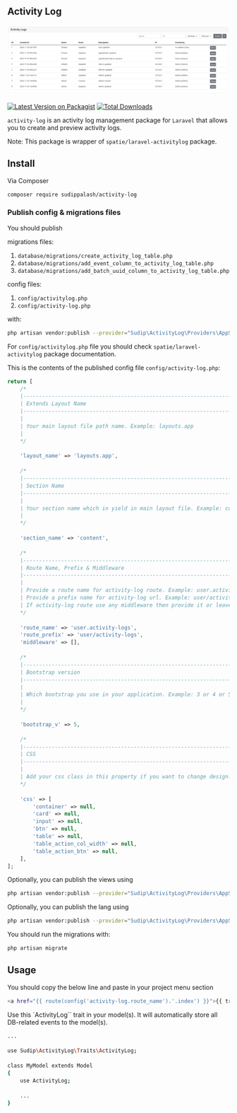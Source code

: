 ## Activity Log

![alt text](https://github.com/sudippalash/activity-log/blob/main/img.jpg?raw=true)


[![Latest Version on Packagist][ico-version]][link-packagist]
[![Total Downloads][ico-downloads]][link-downloads]


`activity-log` is an activity log management package for `Laravel` that allows you to create and preview activity logs.

Note: This package is wrapper of `spatie/laravel-activitylog` package.

## Install

Via Composer

```bash
composer require sudippalash/activity-log
```

### Publish config & migrations files


You should publish 

migrations files:
1. `database/migrations/create_activity_log_table.php`
2. `database/migrations/add_event_column_to_activity_log_table.php`
2. `database/migrations/add_batch_uuid_column_to_activity_log_table.php`

config files:
1. `config/activitylog.php`
2. `config/activity-log.php` 

with:

```bash
php artisan vendor:publish --provider="Sudip\ActivityLog\Providers\AppServiceProvider" --tag=required
```

For `config/activitylog.php` file you should check `spatie/laravel-activitylog` package documentation.

This is the contents of the published config file `config/activity-log.php`:

```php
return [
    /*
    |--------------------------------------------------------------------------
    | Extends Layout Name
    |--------------------------------------------------------------------------
    |
    | Your main layout file path name. Example: layouts.app
    | 
    */

    'layout_name' => 'layouts.app',
    
    /*
    |--------------------------------------------------------------------------
    | Section Name
    |--------------------------------------------------------------------------
    |
    | Your section name which in yield in main layout file. Example: content
    | 
    */

    'section_name' => 'content',

    /*
    |--------------------------------------------------------------------------
    | Route Name, Prefix & Middleware
    |--------------------------------------------------------------------------
    |
    | Provide a route name for activity-log route. Example: user.activity-logs
    | Provide a prefix name for activity-log url. Example: user/activity-logs
    | If activity-log route use any middleware then provide it or leave empty array. Example: ['auth'] 
    */

    'route_name' => 'user.activity-logs',
    'route_prefix' => 'user/activity-logs',
    'middleware' => [],

    /*
    |--------------------------------------------------------------------------
    | Bootstrap version
    |--------------------------------------------------------------------------
    |
    | Which bootstrap you use in your application. Example: 3 or 4 or 5
    | 
    */

    'bootstrap_v' => 5,

    /*
    |--------------------------------------------------------------------------
    | CSS
    |--------------------------------------------------------------------------
    |
    | Add your css class in this property if you want to change design. 
    */

    'css' => [
        'container' => null,
        'card' => null,
        'input' => null,
        'btn' => null,
        'table' => null,
        'table_action_col_width' => null,
        'table_action_btn' => null,
    ],
];
```

Optionally, you can publish the views using

```bash
php artisan vendor:publish --provider="Sudip\ActivityLog\Providers\AppServiceProvider" --tag=views
```

Optionally, you can publish the lang using

```bash
php artisan vendor:publish --provider="Sudip\ActivityLog\Providers\AppServiceProvider" --tag=lang
```

You should run the migrations with:

```bash
php artisan migrate
```

## Usage

You should copy the below line and paste in your project menu section

```bash
<a href="{{ route(config('activity-log.route_name').'.index') }}">{{ trans('activity-log::sp_activity_log.activity_logs') }}</a>
```

Use this `ActivityLog`` trait in your model(s). It will automatically store all DB-related events to the model(s).

```bash
...

use Sudip\ActivityLog\Traits\ActivityLog;

class MyModel extends Model
{
    use ActivityLog;

    ...
}
```

[ico-version]: https://img.shields.io/packagist/v/sudippalash/activity-log?style=flat-square
[ico-downloads]: https://img.shields.io/packagist/dt/sudippalash/activity-log?style=flat-square
[link-packagist]: https://packagist.org/packages/sudippalash/activity-log
[link-downloads]: https://packagist.org/packages/sudippalash/activity-log
[link-author]: https://github.com/sudippalash
